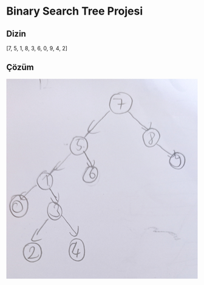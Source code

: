 # Binary Search Tree Projesi

## Dizin

[7, 5, 1, 8, 3, 6, 0, 9, 4, 2]


## Çözüm

![Soru Çözümü](./binarytree.jpg) 